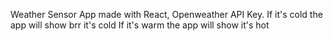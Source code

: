 Weather Sensor App made with React, Openweather API Key.
If it's cold the app will show brr it's cold
If it's warm the app will show it's hot
